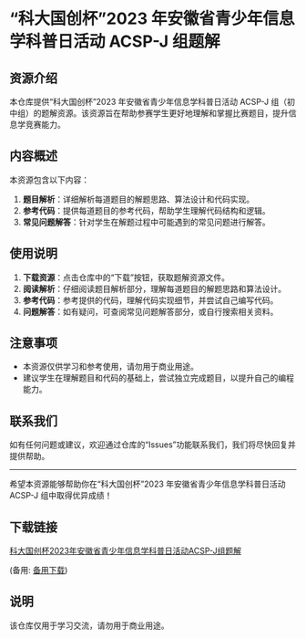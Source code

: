 # “科大国创杯”2023 年安徽省青少年信息学科普日活动 ACSP-J 组题解

## 资源介绍

本仓库提供“科大国创杯”2023 年安徽省青少年信息学科普日活动 ACSP-J 组（初中组）的题解资源。该资源旨在帮助参赛学生更好地理解和掌握比赛题目，提升信息学竞赛能力。

## 内容概述

本资源包含以下内容：

1. **题目解析**：详细解析每道题目的解题思路、算法设计和代码实现。
2. **参考代码**：提供每道题目的参考代码，帮助学生理解代码结构和逻辑。
3. **常见问题解答**：针对学生在解题过程中可能遇到的常见问题进行解答。

## 使用说明

1. **下载资源**：点击仓库中的“下载”按钮，获取题解资源文件。
2. **阅读解析**：仔细阅读题目解析部分，理解每道题目的解题思路和算法设计。
3. **参考代码**：参考提供的代码，理解代码实现细节，并尝试自己编写代码。
4. **问题解答**：如有疑问，可查阅常见问题解答部分，或自行搜索相关资料。

## 注意事项

- 本资源仅供学习和参考使用，请勿用于商业用途。
- 建议学生在理解题目和代码的基础上，尝试独立完成题目，以提升自己的编程能力。

## 联系我们

如有任何问题或建议，欢迎通过仓库的“Issues”功能联系我们，我们将尽快回复并提供帮助。

---

希望本资源能够帮助你在“科大国创杯”2023 年安徽省青少年信息学科普日活动 ACSP-J 组中取得优异成绩！

## 下载链接
[科大国创杯2023年安徽省青少年信息学科普日活动ACSP-J组题解](https://pan.quark.cn/s/cb94b68e2a76) 

(备用: [备用下载](https://pan.baidu.com/s/1nX9oihCWGeiEMBmzBUW1wQ?pwd=1234))

## 说明

该仓库仅用于学习交流，请勿用于商业用途。
